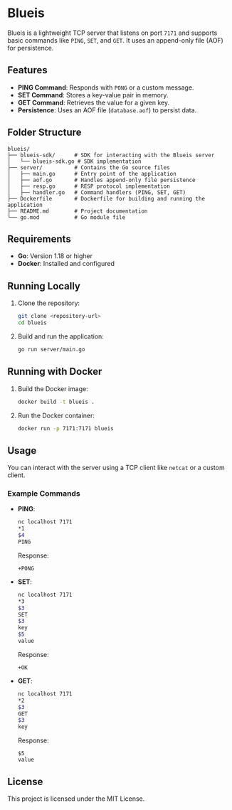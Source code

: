 # Blueis

Blueis is a lightweight TCP server that listens on port `7171` and supports basic commands like `PING`, `SET`, and `GET`. It uses an append-only file (AOF) for persistence.

## Features
- **PING Command**: Responds with `PONG` or a custom message.
- **SET Command**: Stores a key-value pair in memory.
- **GET Command**: Retrieves the value for a given key.
- **Persistence**: Uses an AOF file (`database.aof`) to persist data.

## Folder Structure
```
blueis/
├── blueis-sdk/      # SDK for interacting with the Blueis server
│   └── blueis-sdk.go # SDK implementation
├── server/          # Contains the Go source files
│   ├── main.go      # Entry point of the application
│   ├── aof.go       # Handles append-only file persistence
│   ├── resp.go      # RESP protocol implementation
│   ├── handler.go   # Command handlers (PING, SET, GET)
├── Dockerfile       # Dockerfile for building and running the application
├── README.md        # Project documentation
└── go.mod           # Go module file
```

## Requirements
- **Go**: Version 1.18 or higher
- **Docker**: Installed and configured

## Running Locally
1. Clone the repository:
   ```bash
   git clone <repository-url>
   cd blueis
   ```

2. Build and run the application:
   ```bash
   go run server/main.go
   ```

## Running with Docker
1. Build the Docker image:
   ```bash
   docker build -t blueis .
   ```

2. Run the Docker container:
   ```bash
   docker run -p 7171:7171 blueis
   ```

## Usage
You can interact with the server using a TCP client like `netcat` or a custom client.

### Example Commands
- **PING**:
  ```bash
  nc localhost 7171
  *1
  $4
  PING
  ```
  Response:
  ```
  +PONG
  ```

- **SET**:
  ```bash
  nc localhost 7171
  *3
  $3
  SET
  $3
  key
  $5
  value
  ```
  Response:
  ```
  +OK
  ```

- **GET**:
  ```bash
  nc localhost 7171
  *2
  $3
  GET
  $3
  key
  ```
  Response:
  ```
  $5
  value
  ```

## License
This project is licensed under the MIT License.
